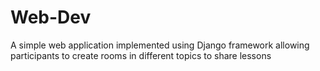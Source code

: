 # Web-Dev
A simple web application implemented using Django framework allowing participants to create rooms in different topics to share lessons
